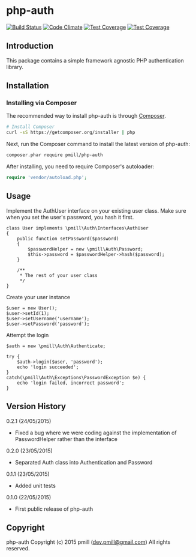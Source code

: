 php-auth 
========

[![Build Status](https://secure.travis-ci.org/pmill/php-auth.svg?branch=master)](http://travis-ci.org/pmill/php-auth) [![Code Climate](https://codeclimate.com/github/pmill/php-auth/badges/gpa.svg)](https://codeclimate.com/github/pmill/php-auth) [![Test Coverage](https://codeclimate.com/github/pmill/php-auth/badges/coverage.svg)](https://codeclimate.com/github/pmill/php-auth/coverage) [![Test Coverage](https://scrutinizer-ci.com/g/pmill/php-auth/badges/quality-score.png?b=master)](https://scrutinizer-ci.com/g/pmill/php-auth/)

Introduction
------------

This package contains a simple framework agnostic PHP authentication library.


Installation
------------

### Installing via Composer

The recommended way to install php-auth is through
[Composer](http://getcomposer.org).

```bash
# Install Composer
curl -sS https://getcomposer.org/installer | php
```

Next, run the Composer command to install the latest version of php-auth:

```bash
composer.phar require pmill/php-auth
```

After installing, you need to require Composer's autoloader:

```php
require 'vendor/autoload.php';
```


Usage
-----

Implement the AuthUser interface on your existing user class. Make sure when you set the user's password, you hash it first.

    class User implements \pmill\Auth\Interfaces\AuthUser
    {
        public function setPassword($password)
        {
            $passwordHelper = new \pmill\Auth\Password;
            $this->password = $passwordHelper->hash($password);
        }
        
        /**
         * The rest of your user class
         */
    }

Create your user instance

    $user = new User();
    $user->setId(1);
    $user->setUsername('username');
    $user->setPassword('password');

Attempt the login
     
    $auth = new \pmill\Auth\Authenticate;

    try {
        $auth->login($user, 'password');
        echo 'login succeeded';
    }
    catch(\pmill\Auth\Exceptions\PasswordException $e) {
        echo 'login failed, incorrect password';
    }


Version History
---------------

0.2.1 (24/05/2015)

*   Fixed a bug where we were coding against the implementation of PasswordHelper rather than the interface

0.2.0 (23/05/2015)

*   Separated Auth class into Authentication and Password

0.1.1 (23/05/2015)

*   Added unit tests

0.1.0 (22/05/2015)

*   First public release of php-auth


Copyright
---------

php-auth
Copyright (c) 2015 pmill (dev.pmill@gmail.com)
All rights reserved.

